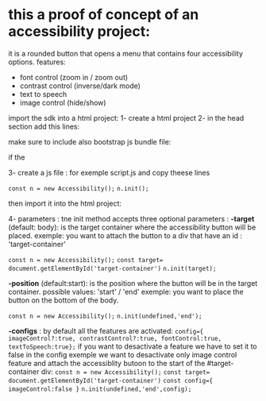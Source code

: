 # this a proof of concept of an accessibility project:

it is a rounded button that opens a menu that contains four accessibility options.
features:

- font control (zoom in / zoom out)
- contrast control (inverse/dark mode)
- text to speech
- image control (hide/show)

import the sdk into a html project:
1- create a html project
2- in the head section add this lines:

<script src="https://cdn.jsdelivr.net/gh/hallebanis/accesibility-poc/dist/bundle.js" defer></script>

make sure to include also bootstrap js bundle file:

  <script src="https://cdn.jsdelivr.net/npm/bootstrap@5.3.0/dist/js/bootstrap.bundle.min.js"
    integrity="sha384-geWF76RCwLtnZ8qwWowPQNguL3RmwHVBC9FhGdlKrxdiJJigb/j/68SIy3Te4Bkz" crossorigin="anonymous"
    defer>
  </script>

if the

3- create a js file : for exemple script.js and copy theese lines

`const n = new Accessibility();`
`n.init();`

then import it into the html project:

 <script src="https://cdn.jsdelivr.net/gh/hallebanis/accesibility-poc/dist/bundle.js" defer></script>
 <script src="path-to-your-file/script.js" defer></script>

4- parameters :
tne init method accepts three optional parameters :
**-target** (default: body): is the target container where the accessibility button will be placed.
exemple: you want to attach the button to a div that have an id : 'target-container'

`const n = new Accessibility();`
`const target= document.getElementById('target-container')`
`n.init(target);`

**-position** (default:start): is the position where the button will be in the target container. possible values: 'start' / 'end'
exemple: you want to place the button on the bottom of the body.

`const n = new Accessibility();`
`n.init(undefined,'end');`

**-configs** : by default all the features are activated:
`config={ imageControl?:true, contrastControl?:true, fontControl:true, textToSpeech:true};`
if you want to desactivate a feature we have to set it to false in the config
exemple we want to desactivate only image control feature and attach the accessiblity butoon to the start of the #target-container div:
`const n = new Accessibility();`
`const target= document.getElementById('target-container')`
`const config={ imageControl:false }`
`n.init(undefined,'end',config);`
